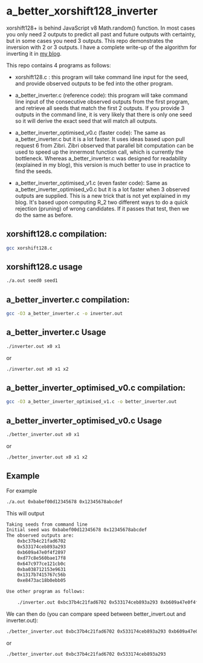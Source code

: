 # a_better_xorshift128_inverter
xorshift128+ is behind JavaScript v8 Math.random() function.
In most cases you only need 2 outputs to predict all past and future outputs with certainty,
but in some cases you need 3 outputs.
This repo demonstrates the inversion with 2 or 3 outputs.
I have a complete write-up of the algorithm for inverting it
in [my blog](https://littlemaninmyhead.wordpress.com/2025/08/31/inverting-the-xorshift128-random-number-generator/).

This repo contains 4 programs as follows:

- xorshift128.c : this program will take command line input for the seed, and provide observed outputs
to be fed into the other program.

- a_better_inverter.c (reference code): this program will take command line input of the consecutive observed outputs
from the first program, and retrieve all seeds that match the first 2 outputs.  If you
provide 3 outputs in the command line, it is very likely that there is only one seed so it
will derive the exact seed that will match all outputs.

- a_better_inverter_optimised_v0.c (faster code): The same as a_better_inverter.c but it is a lot faster.
It uses ideas based upon pull request 6 from Zibri.  Zibri observed that parallel bit computation can
be used to speed up the innermost function call, which is currently the bottleneck.
Whereas a_better_inverter.c was designed for readability
(explained in my blog), this version is much better to use in practice to find the seeds.

- a_better_inverter_optimised_v1.c (even faster code): Same as  a_better_inverter_optimised_v0.c but it is a lot faster
when 3 observed outputs are supplied.
This is a new trick that is not yet explained in my blog.  It's based upon computing R_2 two different ways to do
a quick rejection (pruning) of wrong candidates.  If it passes that test, then we do the same as before.


## xorshift128.c compilation:

```bash
gcc xorshift128.c
```

## xorshift128.c usage

```bash
./a.out seed0 seed1
```

## a_better_inverter.c compilation:


```bash
gcc -O3 a_better_inverter.c -o inverter.out
```

## a_better_inverter.c Usage

```bash
./inverter.out x0 x1 
```

or

```bash
./inverter.out x0 x1 x2
```

## a_better_inverter_optimised_v0.c compilation:


```bash
gcc -O3 a_better_inverter_optimised_v1.c -o better_inverter.out
```

## a_better_inverter_optimised_v0.c Usage

```bash
./better_inverter.out x0 x1 
```

or

```bash
./better_inverter.out x0 x1 x2
```

## Example
For example
```bash
./a.out 0xbabef00d12345678 0x12345678abcdef
```

This will output

```bash
Taking seeds from command line
Initial seed was 0xbabef00d12345678 0x12345678abcdef
The observed outputs are:
	0xbc37b4c21fad6702
	0x533174ceb893a293
	0xb609a47e0f4f2897
	0xd77c8e560bae17f8
	0x647c977ce121cb0c
	0xba038712153e9631
	0x1317b7415767c56b
	0xe8473ac18b0ebb05

Use other program as follows:

	./inverter.out 0xbc37b4c21fad6702 0x533174ceb893a293 0xb609a47e0f4f2897
```

We can then do (you can compare speed between better_invert.out and inverter.out):

```bash
./better_inverter.out 0xbc37b4c21fad6702 0x533174ceb893a293 0xb609a47e0f4f2897
```

or 

```bash
./better_inverter.out 0xbc37b4c21fad6702 0x533174ceb893a293
```


